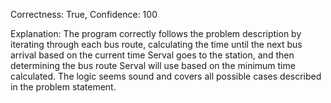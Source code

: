 Correctness: True, Confidence: 100

Explanation: The program correctly follows the problem description by iterating through each bus route, calculating the time until the next bus arrival based on the current time Serval goes to the station, and then determining the bus route Serval will use based on the minimum time calculated. The logic seems sound and covers all possible cases described in the problem statement.